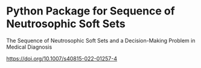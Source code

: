 # Python Package for Sequence of Neutrosophic Soft Sets

The Sequence of Neutrosophic Soft Sets and a Decision-Making Problem in Medical Diagnosis

https://doi.org/10.1007/s40815-022-01257-4

